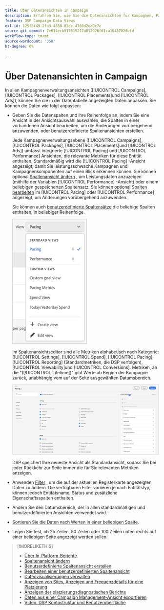```yaml
---
title: Über Datenansichten in Campaign
description: Erfahren Sie, wie Sie die Datenansichten für Kampagnen, Pakete, Platzierungen und Anzeigen anpassen können.
feature: DSP Campaign Data Views
exl-id: 125f8f49-2fa3-4838-82dc-4760d2ea9c7e
source-git-commit: 7e614ecb517515217d812926f61ca10437820efd
workflow-type: tm+mt
source-wordcount: '358'
ht-degree: 0%

---
```


# Über Datenansichten in Campaign

In allen Kampagnenverwaltungsansichten ([!UICONTROL Campaigns], [!UICONTROL Packages], [!UICONTROL Placements]und [!UICONTROL Ads]), können Sie die in der Datentabelle angezeigten Daten anpassen. Sie können die Daten wie folgt anpassen:

* Geben Sie die Datenspalten und ihre Reihenfolge an, indem Sie eine Ansicht in der Ansichtsauswahl auswählen, die Spalten in einer vorhandenen Ansicht bearbeiten, um die Änderungen vorübergehend anzuwenden, oder benutzerdefinierte Spaltenansichten erstellen.

   Jede Kampagnenverwaltungsebene ([!UICONTROL Campaigns], [!UICONTROL Packages], [!UICONTROL Placements]und [!UICONTROL Ads]) umfasst integrierte [!UICONTROL Pacing] und [!UICONTROL Performance] Ansichten, die relevante Metriken für diese Entität enthalten. Standardmäßig wird die [!UICONTROL Pacing] -Ansicht angezeigt, damit Sie leistungsschwache Kampagnen und Kampagnenkomponenten auf einen Blick erkennen können. Sie können optional [Spaltenansicht ändern](column-view-change.md) , um Leistungsdaten anzuzeigen (mithilfe der Variablen [!UICONTROL Performance] -Ansicht) oder einem beliebigen gespeicherten Spaltensatz. Sie können optional [Spalten bearbeiten](column-view-edit.md) im [!UICONTROL Pacing] oder [!UICONTROL Performance] angezeigt, um Änderungen vorübergehend anzuwenden.

   Sie können auch [benutzerdefinierte Spaltensätze](column-view-create.md) die beliebige Spalten enthalten, in beliebiger Reihenfolge.

   ![Spaltenansichtsauswahl](/help/dsp/assets/column-view-selector.png)

   Im Spaltenansichtseditor sind alle Metriken alphabetisch nach Kategorie: [!UICONTROL Settings], [!UICONTROL Spend], [!UICONTROL Pacing], [!UICONTROL Reporting] (Standardmetriken, die DSP verfolgen), [!UICONTROL Viewability]und [!UICONTROL Conversions]. Metriken, an die &quot;([!UICONTROL Lifetime])&quot; gibt Werte ab Beginn der Kampagne zurück, unabhängig vom auf der Seite ausgewählten Datumsbereich.

   ![Spaltenansichtseditor](/help/dsp/assets/column-view-editor.png)

   DSP speichert Ihre neueste Ansicht als Standardansicht, sodass Sie bei jeder Rückkehr zur Seite immer die für Sie relevanten Metriken anzeigen.

* Anwenden [Filter](campaign-data-filter.md) , um die auf der aktuellen Registerkarte angezeigten Daten zu ändern. Die verfügbaren Filter variieren je nach Entitätstyp, können jedoch Entitätsname, Status und zusätzliche Eigenschaftsspalten enthalten.

* Ändern Sie den Datumsbereich, der in allen standardmäßigen und benutzerdefinierten Ansichten verwendet wird.

* [Sortieren Sie die Daten nach Werten in einer beliebigen Spalte](campaign-data-sort.md).

* Legen Sie fest, ob 25 Zeilen, 50 Zeilen oder 100 Zeilen unten rechts auf einer beliebigen Seite angezeigt werden sollen.

>[!MORELIKETHIS]
>
>* [Über In-Platform-Berichte](campaign-reports-about.md)
>* [Spaltenansicht ändern](column-view-change.md)
>* [Benutzerdefinierte Spaltenansicht erstellen](column-view-create.md)
>* [Bearbeiten einer benutzerdefinierten Spaltenansicht](column-view-edit.md)
>* [Datenvisualisierungen verwalten](campaign-data-visualization-manage.md)
>* [Anzeigen von Sites, Anzeigen und Frequenzdetails für eine Platzierung](placement-details-view.md)
>* [Anzeigen der platzierungsdiagnostischen Berichte](placement-diagnostics.md)
>* [Daten aus einer Campaign Management-Ansicht exportieren](campaign-export-data.md)
>* [Video: DSP Kontostruktur und Benutzeroberfläche](https://experienceleague.adobe.com/docs/advertising-learn/tutorials/dsp/ui.html)

